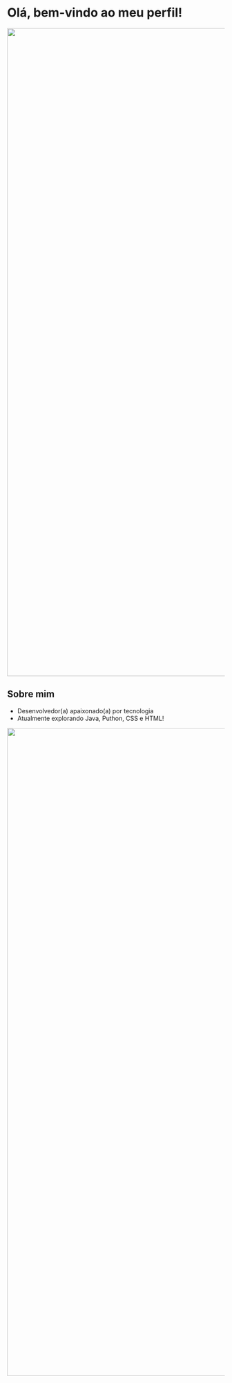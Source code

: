 # Olá, bem-vindo ao meu perfil!

<p align="center">
  <img src="https://raw.githubusercontent.com/DanielG-Silva/DanielG-Silva/refs/heads/main/augusta-convene-animation.gif" width="1500" />
</p>

## Sobre mim
- Desenvolvedor(a) apaixonado(a) por tecnologia  
- Atualmente explorando Java, Puthon, CSS e HTML!

<p align="center">
  <img src="https://raw.githubusercontent.com/DanielG-Silva/DanielG-Silva/refs/heads/main/augusta-convene-animation.gif" width="1500" />
</p>


